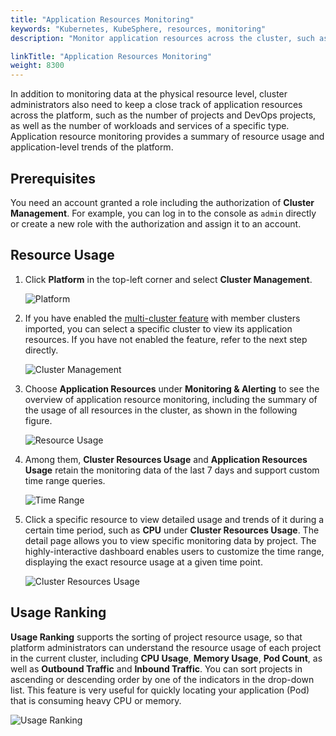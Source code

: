 ```yaml
---
title: "Application Resources Monitoring"
keywords: "Kubernetes, KubeSphere, resources, monitoring"
description: "Monitor application resources across the cluster, such as the number of Deployments and CPU usage of different projects."

linkTitle: "Application Resources Monitoring"
weight: 8300
---
```


In addition to monitoring data at the physical resource level, cluster administrators also need to keep a close track of application resources across the platform, such as the number of projects and DevOps projects, as well as the number of workloads and services of a specific type. Application resource monitoring provides a summary of resource usage and application-level trends of the platform.

## Prerequisites

You need an account granted a role including the authorization of **Cluster Management**. For example, you can log in to the console as `admin` directly or create a new role with the authorization and assign it to an account.

## Resource Usage

1. Click **Platform** in the top-left corner and select **Cluster Management**.

    ![Platform](/images/docs/cluster-administration/cluster-status-monitoring/platform.png)

2. If you have enabled the [multi-cluster feature](../../multicluster-management/) with member clusters imported, you can select a specific cluster to view its application resources. If you have not enabled the feature, refer to the next step directly.

    ![Cluster Management](/images/docs/cluster-administration/cluster-status-monitoring/clusters-management.png)

3. Choose **Application Resources** under **Monitoring & Alerting** to see the overview of application resource monitoring, including the summary of the usage of all resources in the cluster, as shown in the following figure.

    ![Resource Usage](/images/docs/cluster-administration/application-resources-monitoring/application-resources-monitoring.png)

4. Among them, **Cluster Resources Usage** and **Application Resources Usage** retain the monitoring data of the last 7 days and support custom time range queries.

    ![Time Range](/images/docs/cluster-administration/application-resources-monitoring/time-range.png)

5. Click a specific resource to view detailed usage and trends of it during a certain time period, such as **CPU** under **Cluster Resources Usage**. The detail page allows you to view specific monitoring data by project. The highly-interactive dashboard enables users to customize the time range, displaying the exact resource usage at a given time point.

    ![Cluster Resources Usage](/images/docs/cluster-administration/application-resources-monitoring/cluster-resources-monitoring.png)

## Usage Ranking

**Usage Ranking** supports the sorting of project resource usage, so that platform administrators can understand the resource usage of each project in the current cluster, including **CPU Usage**, **Memory Usage**, **Pod Count**, as well as **Outbound Traffic** and **Inbound Traffic**. You can sort projects in ascending or descending order by one of the indicators in the drop-down list. This feature is very useful for quickly locating your application (Pod) that is consuming heavy CPU or memory.

![Usage Ranking](/images/docs/cluster-administration/application-resources-monitoring/usage-ranking.png)
